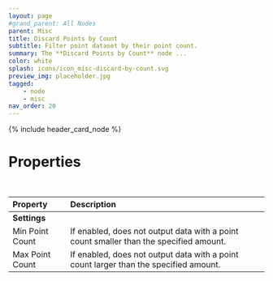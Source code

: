 ```yaml
---
layout: page
#grand_parent: All Nodes
parent: Misc
title: Discard Points by Count
subtitle: Filter point dataset by their point count.
summary: The **Discard Points by Count** node ...
color: white
splash: icons/icon_misc-discard-by-count.svg
preview_img: placeholder.jpg
tagged: 
    - node
    - misc
nav_order: 20
---
```


{% include header_card_node %}

# Properties
<br>

| Property       | Description          |
|:-------------|:------------------|
|**Settings**||
| Min Point Count      | If enabled, does not output data with a point count smaller than the specified amount.  |
| Max Point Count      | If enabled, does not output data with a point count larger than the specified amount. |